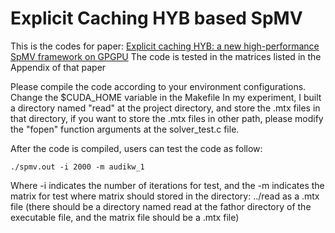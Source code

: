 # Explicit Caching HYB based SpMV
This is the codes for paper: [Explicit caching HYB: a new high-performance SpMV framework on GPGPU](https://arxiv.org/abs/2204.06666)
The code is tested in the matrices listed in the Appendix of that paper

Please compile the code according to your environment configurations. Change the $CUDA\_HOME variable in the Makefile
In my experiment, I built a directory named "read" at the project directory, and store the .mtx files in that directory, if you want to store the .mtx files in other path, please modify the "fopen" function arguments at the solver\_test.c file. 

After the code is compiled, users can test the code as follow:
```
./spmv.out -i 2000 -m audikw_1
```

Where -i indicates the number of iterations for test, and the -m indicates the matrix for test
where matrix should stored in the directory: ../read as a .mtx file (there should be a directory
named read at the fathor directory of the executable file, and the matrix file should be a 
.mtx file)
